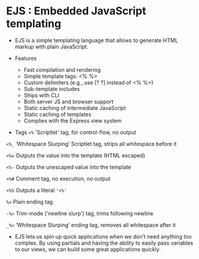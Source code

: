 # EJS : Embedded JavaScript templating

- EJS is a simple templating language that allows to generate HTML markup with plain JavaScript.

- Features
   + Fast compilation and rendering
   + Simple template tags: <% %>
   + Custom delimiters (e.g., use [? ?] instead of <% %>)
   + Sub-template includes
   + Ships with CLI
   + Both server JS and browser support
   + Static caching of intermediate JavaScript
   + Static caching of templates
   + Complies with the Express view system

- Tags
`<%` 'Scriptlet' tag, for control-flow, no output

`<%_` ‘Whitespace Slurping’ Scriptlet tag, strips all whitespace before it

`<%=` Outputs the value into the template (HTML escaped)

`<%-` Outputs the unescaped value into the template

`<%#` Comment tag, no execution, no output

`<%%` Outputs a literal `'<%'`

`%>` Plain ending tag

`-%>` Trim-mode ('newline slurp') tag, trims following newline

`_%>` ‘Whitespace Slurping’ ending tag, removes all whitespace after it



- EJS lets us spin up quick applications when we don’t need anything too complex. By using partials and having the ability to easily pass variables to our views, we can build some great applications quickly.

